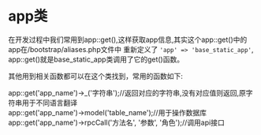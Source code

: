 # app类

  在开发过程中我们常用到app::get(),这样获取app信息,其实这个app::get()中的app在/bootstrap/aliases.php文件中
重新定义了 `'app' => 'base_static_app'`, app::get()就是base_static_app类调用了它的get()函数。

  其他用到相关函数都可以在这个类找到，常用的函数如下:  
  
  app::get('app_name')->_('字符串');//返回对应的字符串,没有对应值则返回,原字符串用于不同语言翻译  
  app::get('app_name')->model('table_name');//用于操作数据库  
  app::get('app_name')->rpcCall('方法名', '参数', '角色');//调用api接口  
